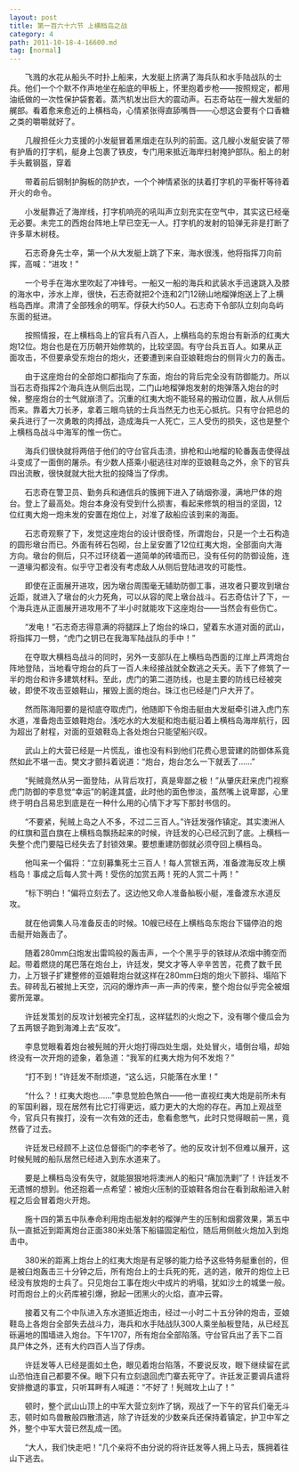 ```yaml
---
layout: post
title: 第一百六十六节 上横档岛之战
category: 4
path: 2011-10-18-4-16600.md
tag: [normal]
---
```


　　飞溅的水花从船头不时扑上船来，大发艇上挤满了海兵队和水手陆战队的士兵。他们一个个默不作声地坐在船底的甲板上，怀里抱着步枪——按照规定，都用油纸做的一次性保护袋套着。蒸汽机发出巨大的震动声。石志奇站在一艘大发艇的艉部。看着愈来愈近的上横档岛，心情紧张得直舔嘴唇——心想这会要有个口香糖之类的嚼嚼就好了。

　　几艘担任火力支援的小发艇冒着黑烟走在队列的前面。这几艘小发艇安装了带有护盾的打字机，艇身上包裹了铁皮，专门用来抵近海岸扫射掩护部队。船上的射手头戴钢盔，穿着

　　带着前后钢制护胸板的防护衣，一个个神情紧张的扶着打字机的平衡杆等待着开火的命令。

　　小发艇靠近了海岸线，打字机响亮的吼叫声立刻充实在空气中，其实这已经毫无必要。未完工的西炮台阵地上早已空无一人。打字机的发射的铅弹无非是打断了许多草木树枝。

　　石志奇身先士卒，第一个从大发艇上跳了下来，海水很浅，他将指挥刀向前挥，高喊：“进攻！”

　　一个号手在海水里吹起了冲锋号。一船又一船的海兵和武装水手迅速跳入及膝的海水中，涉水上岸，很快，石志奇就把2个连和2门12磅山地榴弹炮送上了上横档岛西岸。肃清了全部残余的明军。俘获大约50人。石志奇下令部队立刻向岛屿东面的挺进。

　　按照情报，在上横档岛上的官兵有八百人，上横档岛的东炮台有新添的红夷大炮12位。炮台也是在万历朝开始修筑的，比较坚固。有守台兵五百人。如果从正面攻击，不但要承受东炮台的炮火，还要遭到来自亚娘鞋炮台的侧背火力的轰击。

　　由于这座炮台的全部炮口都指向了东面，炮台的背后完全没有防御能力。所以当石志奇指挥2个海兵连从侧后出现，二门山地榴弹炮发射的炮弹落入炮台的时候，整座炮台的士气就崩溃了。沉重的红夷大炮不能轻易的搬动位置，敌人从侧后而来。靠着大刀长矛，拿着三眼鸟铳的士兵当然无力也无心抵抗。只有守台把总的亲兵进行了一次勇敢的肉搏战，造成海兵一人死亡，三人受伤的损失，这也是整个上横档岛战斗中海军的惟一伤亡。

　　海兵们很快就将两倍于他们的守台官兵击溃，排枪和山地榴的轮番轰击使得战斗变成了一面倒的屠杀。有少数人搭乘小艇逃往对岸的亚娘鞋岛之外，余下的官兵四出流散，很快就就大批大批的投降当了俘虏。

　　石志奇在警卫员、勤务兵和通信兵的簇拥下进入了硝烟弥漫，满地尸体的炮台。登上了最高处。炮台本身没有受到什么损害，看起来修筑的相当的坚固，12位红夷大炮一炮未发的安置在炮位上，对准了敌船应该到来的海面。

　　石志奇观察了下，发觉这座炮台的设计很奇怪，所谓炮台，只是一个土石构造的圆形墩台而已。外面有砖石包砌，台上呈安置了12位红夷大炮，全部面向大海方向。墩台的侧后，只不过环绕着一道简单的砖墙而已，没有任何的防御设施，连一道壕沟都没有。似乎守卫者没有考虑敌人从侧后登陆进攻的可能性。

　　即使在正面展开进攻，因为墩台周围毫无辅助防御工事，进攻者只要攻到墩台近距，就进入了墩台的火力死角，可以从容的爬上墩台战斗。石志奇估计了下，一个海兵连从正面展开进攻用不了半小时就能攻下这座炮台——当然会有些伤亡。

　　“发电！”石志奇志得意满的将腿踩上了炮台的垛口，望着东水道对面的武山，将指挥刀一劈，“虎门之钥已在我海军陆战队的手中！”

　　在夺取大横档岛战斗的同时，另外一支部队在上横档岛西面的江岸上芦湾炮台阵地登陆，当地看守炮台的兵丁一百人未经接战就全数逃之夭夭。丢下了修筑了一半的炮台和许多建筑材料。至此，虎门的第二道防线，也是主要的防线已经被突破，即使不攻击亚娘鞋山，摧毁上面的炮台。珠江也已经是门户大开了。

　　然而陈海阳要的是彻底夺取虎门，他随即下令炮击艇由大发艇牵引进入虎门东水道，准备炮击亚娘鞋炮台。浅吃水的大发艇和炮击艇沿着上横档岛海岸航行，因为超出了射程，对面的亚娘鞋岛上各处炮台只能望船兴叹。

　　武山上的大营已经是一片慌乱，谁也没有料到他们花费心思营建的防御体系竟然如此不堪一击。樊文才颤抖着说道：“炮台，炮台怎么一下就丢了……”

　　“髡贼竟然从另一面登陆，从背后攻打，真是卑鄙之极！”从肇庆赶来虎门视察虎门防御的李息觉“幸运”的躬逢其盛，此时他的面色惨淡，虽然嘴上说卑鄙，心里终于明白吕易忠到底是在一种什么用的心情下才写下那封书信的。

　　“不要紧，髡贼上岛之人不多，不过二三百人。”许廷发强作镇定。其实澳洲人的红旗和蓝白旗在上横档岛飘扬起来的时候，许廷发的心已经沉到了底。上横档一失整个虎门要隘已经失去了封锁效果。要想重建防御就必须夺回上横档岛。

　　他叫来一个偏将：“立刻募集死士三百人！每人赏银五两，准备渡海反攻上横档岛！事成之后每人赏十两！受伤的加赏五两！死的人赏二十两！”

　　“标下明白！”偏将立刻去了。这边他又命人准备舢板小艇，准备渡东水道反攻。

　　就在他调集人马准备反击的时候。10艘已经在上横档岛东炮台下锚停泊的炮击艇开始轰击了。

　　随着280mm臼炮发出雷鸣般的轰击声，一个个黑乎乎的铁球从浓烟中腾空而起。带着燃烧的尾巴落在炮台上，许廷发，樊文才等人辛辛苦苦，花费了数千民力，上万银子扩建整修的亚娘鞋炮台就这样在280mm臼炮的炮火下颤抖、塌陷下去。碎砖乱石被抛上天空，沉闷的爆炸声一声一声的传来，整个炮台似乎完全被烟雾所笼罩。

　　许廷发策划的反攻计划被完全打乱，这样猛烈的火炮之下，没有哪个傻瓜会为了五两银子跑到海滩上去“反攻”。

　　李息觉眼看着炮台被髡贼的开火炮打得四处生烟，处处冒火，墙倒台塌，却始终没有一次开炮的迹象，着急道：“我军的红夷大炮为何不发炮？”

　　“打不到！”许廷发不耐烦道，“这么远，只能落在水里！”

　　“什么？！红夷大炮也……”李息觉脸色煞白——他一直视红夷大炮是前所未有的军国利器，现在居然有比它打得更远，威力更大的大炮的存在。再加上观战至今，官兵只有挨打，没有一次有效的还击，愈看愈憋气，此时只觉得眼前一黑，竟然昏了过去。

　　许廷发已经顾不上这位总督衙门的李老爷了。他的反攻计划不但难以展开，这时候髡贼的船队居然已经进入到东水道来了。

　　要是上横档岛没有失守，就能狠狠地将澳洲人的船只“痛加洗剿”了！许廷发不无遗憾的想到。他还抱着一点希望：被炮火压制的亚娘鞋各炮台在看到敌船进入射程之后会冒着炮火开炮。

　　施十四的第五中队奉命利用炮击艇发射的榴弹产生的压制和烟雾效果，第五中队一直抵近到距离炮台正面380米处落下船锚固定船位，随后用侧舷火炮加入到炮击中。

　　380米的距离上炮台上的红夷大炮是有足够的能力给予这些特务艇重创的，但是被臼炮轰击三十分钟之后，所有炮台上的士兵死的死，逃的逃，敞开的炮位上已经没有放炮的士兵了。只见炮台工事在炮火中成片的坍塌，犹如沙土的城堡一般。时而炮台上的火药库被引爆，掀起一团黑火的火焰，直冲云霄。

　　接着又有二个中队进入东水道抵近炮击，经过一小时二十五分钟的炮击，亚娘鞋岛上各炮台全部失去战斗力，海兵和水手陆战队300人乘坐舢板登陆，从已经瓦砾遍地的围墙进入炮台。下午1707，所有炮台全部陷落。守台官兵出了丢下二百具尸体之外，还有大约四百人当了俘虏。

　　许廷发等人已经是面如土色，眼见着炮台陷落，不要说反攻，眼下继续留在武山恐怕连自己都要不保。眼下只有立刻退回虎门寨去死守了。许廷发正要调兵遣将安排撤退的事宜，只听耳畔有人喊道：“不好了！髡贼攻上山了！”

　　顿时，整个武山山顶上的中军大营立刻炸了锅，观战了一下午的官兵们毫无斗志，顿时如鸟兽散般四散溃逃，除了许廷发的少数亲兵还保持着镇定，护卫中军之外，整个中军大营已然乱成一团。

　　“大人，我们快走吧！”几个亲将不由分说的将许廷发等人拥上马去，簇拥着往山下逃去。
